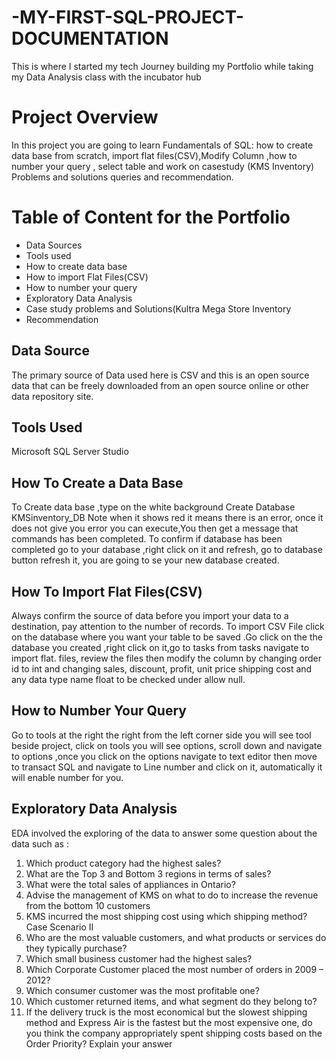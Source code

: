 # -MY-FIRST-SQL-PROJECT-DOCUMENTATION
This is where I started my tech Journey building my Portfolio while taking my Data Analysis class with the incubator hub
 # Project Overview
 In this project you are going to learn Fundamentals of SQL: how to create data base from scratch, import flat files(CSV),Modify Column ,how to number your query , select table and work on casestudy  (KMS Inventory) Problems and solutions queries and recommendation.
 # Table of Content for the Portfolio

   - 	Data Sources
   - 	Tools used
   - 	How to create data base
   - 	How to import Flat Files(CSV)
   - 	How to number your query
   -  Exploratory Data Analysis 
   - 	Case study problems and Solutions(Kultra Mega Store Inventory
   -	Recommendation


  ## Data Source
  The primary source of Data used here is CSV and this is an open source data that can be freely downloaded from an open source online or other data repository site.

  ## Tools Used
  Microsoft  SQL Server  Studio

  ## How To Create a Data Base

  To Create data base ,type on the white background
 Create Database KMSinventory_DB
Note when it shows red it means there is an error, once it does not give you error you can execute,You then get a message that commands has been completed. To confirm if database has been completed go to your database ,right click on it  and refresh, go to database button refresh it, you are going to se your new database created.

## How To Import Flat Files(CSV)
  Always confirm the source of data before you import your data to a destination, pay attention to the number of records. To import CSV File click on the database where you want your table to be saved .Go click on the  the  database you created ,right click on it,go to tasks from tasks navigate to import flat. files, review the files then modify the column by changing order id to int and changing sales, discount, profit, unit price shipping cost and any data type name float to be checked under allow null.

## How to Number Your Query

 Go to tools at the right the right from the left corner side you will see tool beside project, click on tools you will see options, scroll down and navigate to options ,once you click on the options navigate to text editor then move to transact SQL and navigate to Line number and click on it, automatically it will enable number  for you.


## Exploratory Data Analysis
EDA involved the exploring of the data to answer some question about the data such as :
1. Which product category had the highest sales? 
2. What are the Top 3 and Bottom 3 regions in terms of sales? 
3. What were the total sales of appliances in Ontario? 
4. Advise the management of KMS on what to do to increase the revenue from the bottom 
10 customers 
5. KMS incurred the most shipping cost using which shipping method?
 Case Scenario II 
6. Who are the most valuable customers, and what products or services do they typically 
purchase? 
7. Which small business customer had the highest sales? 
8. Which Corporate Customer placed the most number of orders in 2009 – 2012? 
9. Which consumer customer was the most profitable one? 
10. Which customer returned items, and what segment do they belong to? 
11. If the delivery truck is the most economical but the slowest shipping method and 
Express Air is the fastest but the most expensive one, do you think the company 
appropriately spent shipping costs based on the Order Priority? Explain your answer
 
